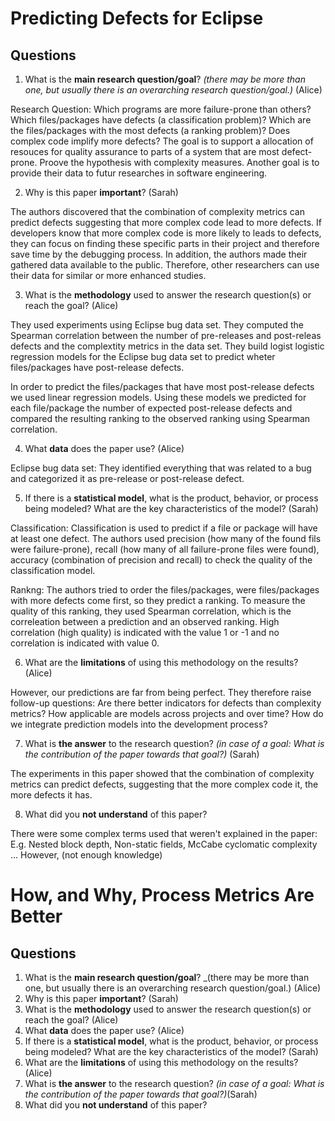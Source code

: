 # Predicting Defects for Eclipse

## Questions

1. What is the **main research question/goal**? _(there may be more than one, but usually there is an overarching research question/goal.)_ (Alice)

Research Question: Which programs are more failure-prone than others? Which files/packages have defects (a classification problem)? Which are the files/packages with the most defects (a ranking problem)? Does complex code implify more defects?
The goal is to support a allocation of resouces for quality assurance to parts of a system that are most defect-prone. Proove the hypothesis with complexity measures. Another goal is to provide their data to futur researches in software engineering. 

2. Why is this paper **important**? (Sarah)

The authors discovered that the combination of complexity metrics can predict defects suggesting that more complex code lead to more defects. If developers know that more complex code is more likely to leads to defects, they can focus on finding these specific parts in their project and therefore save time by the debugging process. In addition, the authors made their gathered data available to the public. Therefore, other researchers can use their data for similar or more enhanced studies. 

3. What is the **methodology** used to answer the research question(s) or reach the goal? (Alice)

They used experiments using Eclipse bug data set. They computed the Spearman correlation between the number of pre-releases and post-releas defects and the complextity metrics in the data set. They build logist logistic regression models for the Eclipse bug data set to predict wheter files/packages have post-release defects. 
 
In order to predict the files/packages that have most post-release defects we used linear regression models. Using these models we predicted for each file/package the number of expected post-release defects and compared  the  resulting  ranking  to  the  observed  ranking using Spearman correlation.

4. What **data** does the paper use? (Alice)

Eclipse bug data set: They identified everything that was related to a bug and categorized it as pre-release or post-release defect.

5. If there is a **statistical model**, what is the product, behavior, or process being modeled? What are the key characteristics of the model? (Sarah)

Classification: Classification is used to predict if a file or package will have at least one defect. The authors used precision (how many of the found fils were failure-prone), recall (how many of all failure-prone files were found), accuracy (combination of precision and recall) to check the quality of the classification model. 

Rankng: The authors tried to order the files/packages, were files/packages with more defects come first, so they predict a ranking. To measure the quality of this ranking, they used Spearman correlation, which is the correleation between a prediction and an observed ranking. High correlation (high quality) is indicated with the value 1 or -1 and no correlation is indicated with value 0.

6. What are the **limitations** of using this methodology on the results? (Alice)

However, our predictions are far from being perfect. 
They  therefore  raise  follow-up  questions:  Are  there better  indicators  for  defects  than  complexity  metrics? 
How  applicable  are  models  across  projects  and  over time? How do we integrate prediction models into the development process?  

7. What is **the answer** to the research question? _(in case of a goal: What is the contribution of the paper towards that goal?)_ (Sarah)

The experiments in this paper showed that the combination of complexity metrics can predict defects, suggesting that the more complex code it, the more defects it has.  

8. What did you **not understand** of this paper?

There were some complex terms used that weren't explained in the paper: E.g. Nested block depth, Non-static fields, McCabe cyclomatic complexity ...
However, (not enough knowledge)


# How, and Why, Process Metrics Are Better

## Questions

1. What is the **main research question/goal**? _(there may be more than one, but usually there is an overarching research question/goal.) (Alice)
2. Why is this paper **important**? (Sarah)
3. What is the **methodology** used to answer the research question(s) or reach the goal? (Alice)
4. What **data** does the paper use? (Alice)
5. If there is a **statistical model**, what is the product, behavior, or process being modeled? What are the key characteristics of the model? (Sarah)
6. What are the **limitations** of using this methodology on the results? (Alice)
7. What is **the answer** to the research question? _(in case of a goal: What is the contribution of the paper towards that goal?)_(Sarah)
8. What did you **not understand** of this paper?
